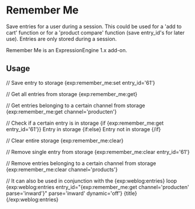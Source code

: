 Remember Me
===========

Save entries for a user during a session. This could be used for a 'add to cart' function or for a 'product compare' function (save entry_id's for later use). Entries are only stored during a session.

Remember Me is an ExpressionEngine 1.x add-on.


Usage
-----

  // Save entry to storage
  {exp:remember_me:set entry_id='61'}

  // Get all entries from storage
  {exp:remember_me:get}

  // Get entries belonging to a certain channel from storage
  {exp:remember_me:get channel='producten'}<br />

  // Check if a certain entry is in storage
  {if {exp:remember_me:get entry_id='61'}}
    Entry in storage
  {if:else}
    Entry not in storage
  {/if}

  // Clear entire storage
  {exp:remember_me:clear}

  // Remove single entry from storage
  {exp:remember_me:clear entry_id='61'}

  // Remove entries belonging to a certain channel from storage
  {exp:remember_me:clear channel='products'}

  // It can also be used in conjunction with the {exp:weblog:entries} loop
  {exp:weblog:entries entry_id="{exp:remember_me:get channel='producten' parse='inward'}" parse='inward' dynamic='off'}
    {title}<br />
  {/exp:weblog:entries}